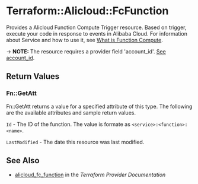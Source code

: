 # Terraform::Alicloud::FcFunction

Provides a Alicloud Function Compute Trigger resource. Based on trigger, execute your code in response to events in Alibaba Cloud.
 For information about Service and how to use it, see [What is Function Compute](https://www.alibabacloud.com/help/doc-detail/52895.htm).

-> **NOTE:** The resource requires a provider field 'account_id'. [See account_id](https://www.terraform.io/docs/providers/alicloud/index.html#account_id).

## Return Values

### Fn::GetAtt

Fn::GetAtt returns a value for a specified attribute of this type. The following are the available attributes and sample return values.

`Id` - The ID of the function. The value is formate as `<service>:<function>:<name>`.

`LastModified` - The date this resource was last modified.

## See Also

* [alicloud_fc_function](https://www.terraform.io/docs/providers/alicloud/r/fc_function.html) in the _Terraform Provider Documentation_